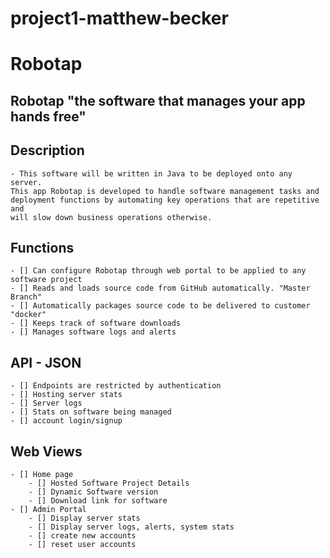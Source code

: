 # project1-matthew-becker

# Robotap 

## Robotap "the software that manages your app hands free"
## Description
    - This software will be written in Java to be deployed onto any server. 
    This app Robotap is developed to handle software management tasks and 
    deployment functions by automating key operations that are repetitive and 
    will slow down business operations otherwise.

## Functions
    - [] Can configure Robotap through web portal to be applied to any software project
    - [] Reads and loads source code from GitHub automatically. "Master Branch"
    - [] Automatically packages source code to be delivered to customer "docker"
    - [] Keeps track of software downloads
    - [] Manages software logs and alerts

## API - JSON
    - [] Endpoints are restricted by authentication
    - [] Hosting server stats
    - [] Server logs
    - [] Stats on software being managed
    - [] account login/signup

## Web Views
    - [] Home page
        - [] Hosted Software Project Details
        - [] Dynamic Software version
        - [] Download link for software
    - [] Admin Portal
        - [] Display server stats
        - [] Display server logs, alerts, system stats
        - [] create new accounts
        - [] reset user accounts

